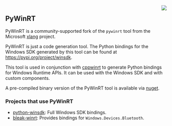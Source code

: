<image src="nuget/icon.png" style="float: right;" />

## PyWinRT

PyWinRT is a community-supported fork of the `pywinrt` tool from the Microsoft
[xlang](https://github.com/microsoft/xlang/) project.

PyWinRT is just a code generation tool. The Python bindings for the Windows
SDK generated by this tool can be found at https://pypi.org/project/winsdk.

This tool is used in conjunction with [cppwinrt](https://github.com/microsoft/cppwinrt)
to generate Python bindings for Windows Runtime APIs. It can be used with the
Windows SDK and with custom components.

A pre-compiled binary version of the PyWinRT tool is available via [nuget](https://www.nuget.org/packages/PyWinRT).

### Projects that use PyWinRT

- [python-winsdk](https://github.com/pywinrt/python-winsdk): Full Windows SDK bindings.
- [bleak-winrt](https://github.com/dlech/bleak-winrt): Provides bindings for `Windows.Devices.Bluetooth`.
